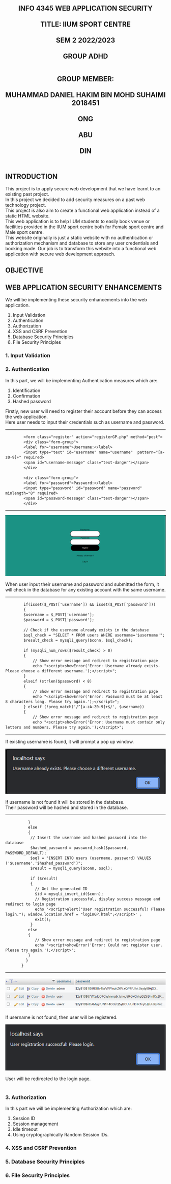 <h2 align="center">
INFO 4345 WEB APPLICATION SECURITY <br> <br>
TITLE: IIUM SPORT CENTRE <br> <br>
SEM 2 2022/2023 <br> <br>
GROUP ADHD <br> <br>

GROUP MEMBER: <br> <br>
 MUHAMMAD DANIEL HAKIM BIN MOHD SUHAIMI 2018451 <br> <br>
 ONG <br> <br>
 ABU <br> <br>
 DIN <br> <br>
</h2>

## INTRODUCTION

This project is to apply secure web development that we have learnt to an existing past project. <br>
In this project we decided to add security measures on a past web technology project. <br>
This project is also aim to create a functional web application instead of a static HTML website. <br>
This web application is to help IIUM students to easily book venue or facilities provided in the IIUM sport centre both for Female sport centre and Male sport centre. <br>
This website originally is just a static website with no authentication or authorization mechanism and database to store any user credentials and booking made. Our job is to transform this website into a functional web application with secure web development approach.

## OBJECTIVE

## WEB APPLICATION SECURITY ENHANCEMENTS

We will be implementing these security enhancements into the web application.
1. Input Validation
2. Authentication
3. Authorization
4. XSS and CSRF Prevention
5. Database Security Principles
6. File Security Principles

### 1. Input Validation
### 2. Authentication

In this part, we will be implementing Authentication measures which are:. <br>
1. Identification
2. Confirmation
3. Hashed password

Firstly, new user will need to register their account before they can access the web application. <br>
Here user needs to input their credentials such as username and password. <br>

------
            <form class="register" action="registerGP.php" method="post">
            <div class="form-group">
            <label for="username">Username:</label>
            <input type="text" id="username" name="username"  pattern="[a-z0-9]+" required>
            <span id="username-message" class="text-danger"></span>
            </div>

            <div class="form-group">
            <label for="password">Password:</label>
            <input type="password" id="password" name="password" minlength="8" required>
            <span id="password-message" class="text-danger"></span>
            </div>
------

![](screenshot/register.png)

When user input their username and password and submitted the form, it will check in the database for any existing account with the same username.<br>

------
            if(isset($_POST['username']) && isset($_POST['password'])) 
            {
            $username = $_POST['username'];
            $password = $_POST['password'];
            
            // Check if the username already exists in the database
            $sql_check = "SELECT * FROM users WHERE username='$username'";
            $result_check = mysqli_query($conn, $sql_check);
       
            if (mysqli_num_rows($result_check) > 0) 
            {
                // Show error message and redirect to registration page
                echo "<script>showError('Error: Username already exists. Please choose a different username.');</script>";
            } 
            elseif (strlen($password) < 8) 
            {
                // Show error message and redirect to registration page
                echo "<script>showError('Error: Password must be at least 8 characters long. Please try again.');</script>";
            } elseif (!preg_match('/^[a-zA-Z0-9]+$/', $username)) 
            {
                // Show error message and redirect to registration page
                echo "<script>showError('Error: Username must contain only letters and numbers. Please try again.');</script>";
------

If existing username is found, it will prompt a pop up window.

![](screenshot/userExist.png)

If username is not found it will be stored in the database. <br>
Their password will be hashed and stored in the database. <br>

------
              }
              else 
              {
               // Insert the username and hashed password into the database
               $hashed_password = password_hash($password, PASSWORD_DEFAULT);
               $sql = "INSERT INTO users (username, password) VALUES ('$username','$hashed_password')";
               $result = mysqli_query($conn, $sql);
       
               if ($result) 
               {
                 // Get the generated ID
                 $id = mysqli_insert_id($conn);
                 // Registration successful, display success message and redirect to login page
                 echo '<script>alert("User registration successful! Please login."); window.location.href = "loginGP.html";</script>' ;
                 exit();
               }
              else 
              {
                 // Show error message and redirect to registration page
                 echo "<script>showError('Error: Could not register user. Please try again.');</script>";
              }
             }
           }

------

 ![](screenshot/hashedpass.png)

If username is not found, then user will be registered.

![](screenshot/registerSuccess.png)

User will be redirected to the login page. <br><br>

### 3. Authorization

In this part we will be implementing Authorization which are:
1. Session ID
2. Session management
3. Idle timeout
4. Using cryptographically Random Session IDs.



### 4. XSS and CSRF Prevention
### 5. Database Security Principles
### 6. File Security Principles


